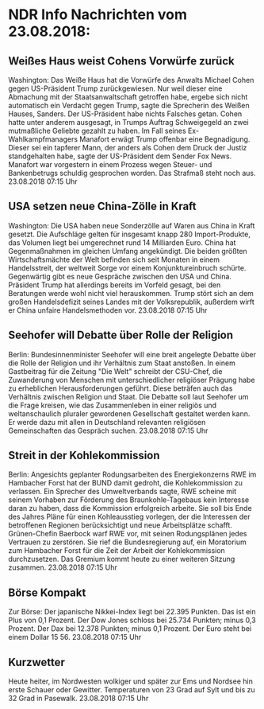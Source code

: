 # NDR Info Nachrichten vom 23.08.2018:


## Weißes Haus weist Cohens Vorwürfe zurück
Washington: Das Weiße Haus hat die Vorwürfe des Anwalts Michael Cohen gegen US-Präsident Trump zurückgewiesen. Nur weil dieser eine Abmachung mit der Staatsanwaltschaft getroffen habe, ergebe sich nicht automatisch ein Verdacht gegen Trump, sagte die Sprecherin des Weißen Hauses, Sanders. Der US-Präsident habe nichts Falsches getan. Cohen hatte unter anderem ausgesagt, in Trumps Auftrag Schweigegeld an zwei mutmaßliche Geliebte gezahlt zu haben. Im Fall seines Ex-Wahlkampfmanagers Manafort erwägt Trump offenbar eine Begnadigung. Dieser sei ein tapferer Mann, der anders als Cohen dem Druck der Justiz standgehalten habe, sagte der US-Präsident dem Sender Fox News. Manafort war vorgestern in einem Prozess wegen Steuer- und Bankenbetrugs schuldig gesprochen worden. Das Strafmaß steht noch aus. 23.08.2018 07:15 Uhr 

## USA setzen neue China-Zölle in Kraft
Washington:	Die USA haben neue Sonderzölle auf Waren aus China in Kraft gesetzt. Die Aufschläge gelten für insgesamt knapp 280 Import-Produkte, das Volumen liegt bei umgerechnet rund 14 Milliarden Euro. China hat Gegenmaßnahmen im gleichen Umfang angekündigt. Die beiden größten Wirtschaftsmächte der Welt befinden sich seit Monaten in einem Handelsstreit, der weltweit Sorge vor einem Konjunktureinbruch schürte. Gegenwärtig gibt es neue Gespräche zwischen den USA und China. Präsident Trump hat allerdings bereits im Vorfeld gesagt, bei den Beratungen werde wohl nicht viel herauskommen. Trump stört sich an dem großen Handelsdefizit seines Landes mit der Volksrepublik, außerdem wirft er China unfaire Handelsmethoden vor. 23.08.2018 07:15 Uhr 

## Seehofer will Debatte über Rolle der Religion
Berlin:	Bundesinnenminister Seehofer will eine breit angelegte Debatte über die Rolle der Religion und ihr Verhältnis zum Staat anstoßen. In einem Gastbeitrag für die Zeitung "Die Welt" schreibt der CSU-Chef, die Zuwanderung von Menschen mit unterschiedlicher religiöser Prägung habe zu erheblichen Herausforderungen geführt. Diese beträfen auch das Verhältnis zwischen Religion und Staat. Die Debatte soll laut Seehofer um die Frage kreisen, wie das Zusammenleben in einer religiös und weltanschaulich pluraler gewordenen Gesellschaft gestaltet werden kann. Er werde dazu mit allen in Deutschland relevanten religiösen Gemeinschaften das Gespräch suchen. 23.08.2018 07:15 Uhr 

## Streit in der Kohlekommission
Berlin: Angesichts geplanter Rodungsarbeiten des Energiekonzerns RWE im Hambacher Forst hat der BUND damit gedroht, die Kohlekommission zu verlassen. Ein Sprecher des Umweltverbands sagte, RWE scheine mit seinem Vorhaben zur Förderung des Braunkohle-Tagebaus kein Interesse daran zu haben, dass die Kommission erfolgreich arbeite. Sie soll bis Ende des Jahres Pläne für einen Kohleausstieg vorlegen, der die Interessen der betroffenen Regionen berücksichtigt und neue Arbeitsplätze schafft. Grünen-Chefin Baerbock warf RWE vor, mit seinen Rodungsplänen jedes Vertrauen zu zerstören. Sie rief die Bundesregierung auf, ein Moratorium zum Hambacher Forst für die Zeit der Arbeit der Kohlekommission durchzusetzen. Das Gremium kommt heute zu einer weiteren Sitzung zusammen. 23.08.2018 07:15 Uhr 

## Börse Kompakt
Zur Börse: Der japanische Nikkei-Index liegt bei 22.395 Punkten. Das ist ein Plus von 0,1 Prozent. Der Dow Jones schloss bei 25.734 Punkten; minus 0,3 Prozent. Der Dax bei 12.378 Punkten; minus 0,1 Prozent. Der Euro steht bei einem Dollar 15 56. 23.08.2018 07:15 Uhr 

## Kurzwetter
Heute heiter, im Nordwesten wolkiger und später zur Ems und Nordsee hin erste Schauer oder Gewitter. Temperaturen von 23 Grad auf Sylt und bis zu 32 Grad in Pasewalk. 23.08.2018 07:15 Uhr 
